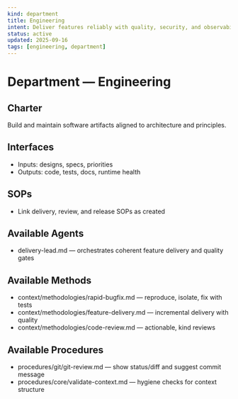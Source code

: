 ```yaml
---
kind: department
title: Engineering
intent: Deliver features reliably with quality, security, and observability
status: active
updated: 2025-09-16
tags: [engineering, department]
---
```


# Department — Engineering

## Charter
Build and maintain software artifacts aligned to architecture and principles.

## Interfaces
- Inputs: designs, specs, priorities
- Outputs: code, tests, docs, runtime health

## SOPs
- Link delivery, review, and release SOPs as created

## Available Agents
- delivery-lead.md — orchestrates coherent feature delivery and quality gates

## Available Methods
- context/methodologies/rapid-bugfix.md — reproduce, isolate, fix with tests
- context/methodologies/feature-delivery.md — incremental delivery with quality
- context/methodologies/code-review.md — actionable, kind reviews

## Available Procedures
- procedures/git/git-review.md — show status/diff and suggest commit message
- procedures/core/validate-context.md — hygiene checks for context structure
